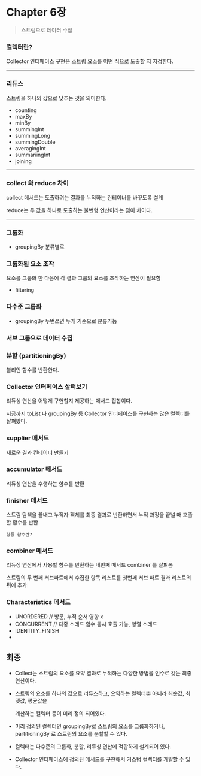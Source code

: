 # **Chapter** 6장 

> 스트림으로 데이터 수집

### **컬렉터란?**

Collector 인터페이스 구현은 스트림 요소를 어떤 식으로 도출할 지 지정한다.

---

### 리듀스

스트림을 하나의 값으로  낮추는 것을 의미한다.

- counting
- maxBy
- minBy
- summingInt
- summingLong
- summingDouble
- averagingInt
- summariingInt
- joining

---

### collect 와 reduce 차이

collect 메서드는 도출하려는 결과를 누적하는 컨테이너를 바꾸도록 설계

reduce는 두 값을 하나로 도출하는 불변형 연산이라는 점이 차이다.

---

### 그룹화

- groupingBy  분류별로 

### 그룹화된 요소 조작

요소를 그룹화 한 다음에 각 결과 그룹의 요소를 조작하는 연산이 필요함

- filtering

### 다수준 그룹화

- groupingBy 두번쓰면 두개 기준으로 분류가능

### 서브 그룹으로 데이터 수집



### 분할 (partitioningBy)

불리언 함수를 반환한다. 



### Collector 인터페이스 살펴보기

리듀싱 연산을 어떻게 구현할지 제공하는 메서드 집합이다. 

지금까지 toList 나 groupingBy 등 Collector 인터페이스를 구현하는 많은 컬렉터를 살펴봤다.



### supplier 메서드 

새로운 결과 컨테이너 만들기

### accumulator 메서드

리듀싱 연산을 수행하는 함수를 반환 

### finisher 메서드

스트림 탐색을 끝내고 누적자 객체를 최종 결과로 반환하면서 누적 과정을 끝낼 때 호출할 함수를 반환

`항등 함수란?` 

### combiner 메서드

리듀싱 연산에서 사용할 함수를 반환하는 네번째 메서드 combiner 를 살펴봄

스트림의 두 번째 서브파트에서 수집한 항목 리스트를 첫번째 서브 파트 결과 리스트의 뒤에 추가 



### Characteristics 메서드

- UNORDERED  // 방문, 누적 순서 영향 x
- CONCURRENT // 다중 스레드 함수 동시 호출 가능, 병렬 스레드
- IDENTITY_FINISH
- 

## 최종

- Collect는 스트림의 요소를 요약 결과로 누적하는 다양한 방법을 인수로 갖는 최종 연산이다.

- 스트림의 요소를 하나의 값으로 리듀스하고, 요약하는 컬렉터뿐 아니라 최솟값, 최댓값, 평균값을 

  계산하는 컬렉터 등이 미리 정의 되어있다.

- 미리 정의된 컬렉터인 groupingBy로 스트림의 요소를 그룹화하거나, partitioningBy 로 스트림의 요소를 분할할 수 있다. 

- 컬렉터는 다수준의 그룹화, 분할, 리듀싱 연산에 적합하게 설계되어 있다.

- Collector 인터페이스에 정의된 메서드를 구현해서 커스텀 컬렉터를 개발할 수 있다.



